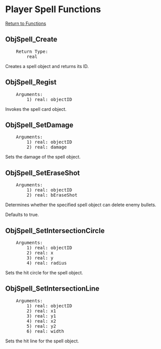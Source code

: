 ﻿# Player Spell Functions

[Return to Functions](../functions.html)

## ObjSpell_Create
<pre>
    Return Type:
        real
</pre>
Creates a spell object and returns its ID.

## ObjSpell_Regist
<pre>
    Arguments:
        1) real: objectID
</pre>
Invokes the spell card object.

## ObjSpell_SetDamage
<pre>
    Arguments:
        1) real: objectID
        2) real: damage
</pre>
Sets the damage of the spell object.

## ObjSpell_SetEraseShot
<pre>
    Arguments:
        1) real: objectID
        2) real: bEraseShot
</pre>
Determines whether the specified spell object can delete enemy bullets.

Defaults to true.

## ObjSpell_SetIntersectionCircle
<pre>
    Arguments:
        1) real: objectID
        2) real: x
        3) real: y
        4) real: radius
</pre>
Sets the hit circle for the spell object.

## ObjSpell_SetIntersectionLine
<pre>
    Arguments:
        1) real: objectID
        2) real: x1
        3) real: y1
        4) real: x2
        5) real: y2
        6) real: width
</pre>
Sets the hit line for the spell object.
